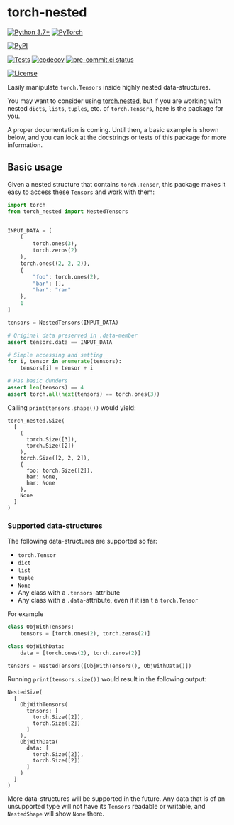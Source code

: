 # torch-nested

[![Python 3.7+](https://img.shields.io/badge/Python-3.7+-blue.svg)](https://www.python.org/downloads/release/python-370/)
[![PyTorch](https://img.shields.io/badge/PyTorch-1.4+-blue.svg)](https://pypi.org/project/torch/1.4.0/)

[![PyPI](https://img.shields.io/pypi/v/torch-nested)](https://pypi.org/project/torch-nested/)

[![Tests](https://github.com/snimu/torch-nested/actions/workflows/test.yml/badge.svg)](https://github.com/snimu/torch-nested/actions/workflows/test.yml)
[![codecov](https://codecov.io/gh/snimu/torch-nested/branch/main/graph/badge.svg)](https://codecov.io/gh/snimu/torch-nested)
[![pre-commit.ci status](https://results.pre-commit.ci/badge/github/snimu/torch-nested/main.svg)](https://results.pre-commit.ci/latest/github/snimu/torch-nested/main)

[![License](https://img.shields.io/pypi/l/torch-nested)](https://github.com/snimu/torch-nested/blob/main/LICENSE)

Easily manipulate `torch.Tensors` inside highly nested data-structures.

You may want to consider using [torch.nested](https://pytorch.org/docs/stable/nested.html),
but if you are working with nested `dicts`, `lists`, `tuples`, etc. of `torch.Tensors`, 
here is the package for you.

A proper documentation is coming. Until then, a basic example is shown below, and you can look at the docstrings 
or tests of this package for more information.

## Basic usage

Given a nested structure that contains `torch.Tensor`, this package makes it easy to access these `Tensors` and 
work with them: 

```python
import torch
from torch_nested import NestedTensors


INPUT_DATA = [
    (
        torch.ones(3), 
        torch.zeros(2)
    ),
    torch.ones((2, 2, 2)),
    {
        "foo": torch.ones(2), 
        "bar": [], 
        "har": "rar"
    },
    1
]

tensors = NestedTensors(INPUT_DATA)

# Original data preserved in .data-member
assert tensors.data == INPUT_DATA

# Simple accessing and setting
for i, tensor in enumerate(tensors):
    tensors[i] = tensor + i 

# Has basic dunders
assert len(tensors) == 4
assert torch.all(next(tensors) == torch.ones(3))
```

Calling `print(tensors.shape())` would yield:

```
torch_nested.Size(
  [
    (
      torch.Size([3]),
      torch.Size([2])
    ),
    torch.Size([2, 2, 2]),
    {
      foo: torch.Size([2]),
      bar: None,
      har: None
    },
    None
  ]
)

```

### Supported data-structures

The following data-structures are supported so far:

- `torch.Tensor`
- `dict`
- `list`
- `tuple`
- `None`
- Any class with a `.tensors`-attribute
- Any class with a `.data`-attribute, even if it isn't a `torch.Tensor`

For example

```python
class ObjWithTensors:
    tensors = [torch.ones(2), torch.zeros(2)]

class ObjWithData:
    data = [torch.ones(2), torch.zeros(2)]

tensors = NestedTensors([ObjWithTensors(), ObjWithData()])
```

Running `print(tensors.size())` would result in the following output:

```
NestedSize(
  [
    ObjWithTensors(
      tensors: [
        torch.Size([2]),
        torch.Size([2])
      ]
    ),
    ObjWithData(
      data: [
        torch.Size([2]),
        torch.Size([2])
      ]
    )
  ]
)
```

More data-structures will be supported in the future. Any data that is of an unsupported type 
will not have its `Tensors` readable or writable, and `NestedShape` will show `None` there.


